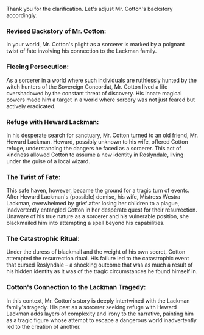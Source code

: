 Thank you for the clarification. Let's adjust Mr. Cotton's backstory accordingly:
 
### Revised Backstory of Mr. Cotton:
 
In your world, Mr. Cotton's plight as a sorcerer is marked by a poignant twist of fate involving his connection to the Lackman family.
 
### Fleeing Persecution:
 
As a sorcerer in a world where such individuals are ruthlessly hunted by the witch hunters of the Sovereign Concordat, Mr. Cotton lived a life overshadowed by the constant threat of discovery. His innate magical powers made him a target in a world where sorcery was not just feared but actively eradicated.
 
### Refuge with Heward Lackman:
 
In his desperate search for sanctuary, Mr. Cotton turned to an old friend, Mr. Heward Lackman. Heward, possibly unknown to his wife, offered Cotton refuge, understanding the dangers he faced as a sorcerer. This act of kindness allowed Cotton to assume a new identity in Roslyndale, living under the guise of a local wizard.
 
### The Twist of Fate:
 
This safe haven, however, became the ground for a tragic turn of events. After Heward Lackman's (possible) demise, his wife, Mistress Westra Lackman, overwhelmed by grief after losing her children to a plague, inadvertently entangled Cotton in her desperate quest for their resurrection. Unaware of his true nature as a sorcerer and his vulnerable position, she blackmailed him into attempting a spell beyond his capabilities.
 
### The Catastrophic Ritual:
 
Under the duress of blackmail and the weight of his own secret, Cotton attempted the resurrection ritual. His failure led to the catastrophic event that cursed Roslyndale – a shocking outcome that was as much a result of his hidden identity as it was of the tragic circumstances he found himself in.
 
### Cotton's Connection to the Lackman Tragedy:
 
In this context, Mr. Cotton's story is deeply intertwined with the Lackman family's tragedy. His past as a sorcerer seeking refuge with Heward Lackman adds layers of complexity and irony to the narrative, painting him as a tragic figure whose attempt to escape a dangerous world inadvertently led to the creation of another.